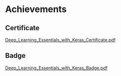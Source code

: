 

# Achievements
## Certificate
[Deep_Learning_Essentials_with_Keras_Certificate.pdf](https://prod-files-secure.s3.us-west-2.amazonaws.com/03e82b26-cccb-4906-bb56-adabcbdc0655/f5cf1405-8a02-49a4-beb6-3d50b033ba6e/Deep_Learning_Essentials_with_Keras_Certificate.pdf?X-Amz-Algorithm=AWS4-HMAC-SHA256&X-Amz-Content-Sha256=UNSIGNED-PAYLOAD&X-Amz-Credential=ASIAZI2LB466TJTR2KME%2F20250129%2Fus-west-2%2Fs3%2Faws4_request&X-Amz-Date=20250129T031617Z&X-Amz-Expires=3600&X-Amz-Security-Token=IQoJb3JpZ2luX2VjEHoaCXVzLXdlc3QtMiJHMEUCIQDQlydVxOj8oyK1lczqGAEeSZWtkNA6AoHdyI9rOR8CeAIgX%2FxeNPVUFHKPJ67wuNA3mnC4dz8CLLh8Kp2f%2FEWJvKAqiAQIg%2F%2F%2F%2F%2F%2F%2F%2F%2F%2F%2FARAAGgw2Mzc0MjMxODM4MDUiDEeDZNsuxmPkBTq6eyrcA1sIiLAo30bHrzXfZuP3%2FKabyA3UyStZFYRgnOfFQ5g36fXu70%2Fck2sJt6no%2F2BmY4MT1qdN3Ex8UOOSqpY2vKdyhQJF9Be%2BmiVaxJwVAQzmx67jlpGatqkKQsiirr3CbPhdzkhUTYnVHpEtB6zvmqdaCORBbEtIsG0JUdEjO2L085y7KPbUmgZ%2B97lPqgchnmfAOyW9PjmICXDJa16uMLGjcGziN80Nys4ygwcKsILL0MsdsaQfTepBTKQ3v7OOMLKyz6%2FQHLlNH9X6Bij%2F3T8Bm6sUUTrVY7qevxzWEMK1%2BiyIM56VDs0WZpvayXcaMQksPOIWk4sZvNendvKu4VebvM3f3S14tNQbCqnP%2FM8GKaxeNDo5JjRidP7QJOd7B%2Fxf3Z0Dpkwu31tKyU6OOizeNtcyKipmTSrBepA%2FREvUjlOJwcN1kpq4VeZPtw9Gry0U%2FGbZ864ZylG6Oxrx7WZ5OD57eCeud4ewkEkc4dVEMRcTJLlnHVp4LB3D902kHdryf729YrftDIa%2FglPLJyZ6R3YdWOE7rM%2Bskr2GUYpXddM5Ja8hratrg%2FipBPquMBvF0Olt401oyyvEwiRPcxOZHKqjDNVrK5d4cPcsf9N06atbWpyTGrYrPKZpMMGf5rwGOqUBKv%2BBRk%2BY6UgE9SYJKHJLUUUJawLuWXS26Afo6jrTTvicd%2FjyOKxF3P1BZGguRPoOZ%2ByySe6Ff3UIdJcC0NYBBCjsq8iaFWAt4xvvAcH5eoyfUCJ56iG8LoYTEO2tSW69ejMGu1UhGKYTWK8X3fPQA%2FrKzxprx9oKCjobgyVA5YDOF4jm6CrJ5MzoK4Jv7zVicT4aEDBFtoE2CCe2J7rAhuYuo%2BK1&X-Amz-Signature=44cfc8b3c4904af9288e2c6d7acde79ec48d93fe33eb34734d2080d756cc5ef1&X-Amz-SignedHeaders=host&x-id=GetObject)
## Badge
[Deep_Learning_Essentials_with_Keras_Badge.pdf](https://prod-files-secure.s3.us-west-2.amazonaws.com/03e82b26-cccb-4906-bb56-adabcbdc0655/5c209097-6d96-477f-a031-edc11aa6225f/Deep_Learning_Essentials_with_Keras_Badge.pdf?X-Amz-Algorithm=AWS4-HMAC-SHA256&X-Amz-Content-Sha256=UNSIGNED-PAYLOAD&X-Amz-Credential=ASIAZI2LB466TJTR2KME%2F20250129%2Fus-west-2%2Fs3%2Faws4_request&X-Amz-Date=20250129T031617Z&X-Amz-Expires=3600&X-Amz-Security-Token=IQoJb3JpZ2luX2VjEHoaCXVzLXdlc3QtMiJHMEUCIQDQlydVxOj8oyK1lczqGAEeSZWtkNA6AoHdyI9rOR8CeAIgX%2FxeNPVUFHKPJ67wuNA3mnC4dz8CLLh8Kp2f%2FEWJvKAqiAQIg%2F%2F%2F%2F%2F%2F%2F%2F%2F%2F%2FARAAGgw2Mzc0MjMxODM4MDUiDEeDZNsuxmPkBTq6eyrcA1sIiLAo30bHrzXfZuP3%2FKabyA3UyStZFYRgnOfFQ5g36fXu70%2Fck2sJt6no%2F2BmY4MT1qdN3Ex8UOOSqpY2vKdyhQJF9Be%2BmiVaxJwVAQzmx67jlpGatqkKQsiirr3CbPhdzkhUTYnVHpEtB6zvmqdaCORBbEtIsG0JUdEjO2L085y7KPbUmgZ%2B97lPqgchnmfAOyW9PjmICXDJa16uMLGjcGziN80Nys4ygwcKsILL0MsdsaQfTepBTKQ3v7OOMLKyz6%2FQHLlNH9X6Bij%2F3T8Bm6sUUTrVY7qevxzWEMK1%2BiyIM56VDs0WZpvayXcaMQksPOIWk4sZvNendvKu4VebvM3f3S14tNQbCqnP%2FM8GKaxeNDo5JjRidP7QJOd7B%2Fxf3Z0Dpkwu31tKyU6OOizeNtcyKipmTSrBepA%2FREvUjlOJwcN1kpq4VeZPtw9Gry0U%2FGbZ864ZylG6Oxrx7WZ5OD57eCeud4ewkEkc4dVEMRcTJLlnHVp4LB3D902kHdryf729YrftDIa%2FglPLJyZ6R3YdWOE7rM%2Bskr2GUYpXddM5Ja8hratrg%2FipBPquMBvF0Olt401oyyvEwiRPcxOZHKqjDNVrK5d4cPcsf9N06atbWpyTGrYrPKZpMMGf5rwGOqUBKv%2BBRk%2BY6UgE9SYJKHJLUUUJawLuWXS26Afo6jrTTvicd%2FjyOKxF3P1BZGguRPoOZ%2ByySe6Ff3UIdJcC0NYBBCjsq8iaFWAt4xvvAcH5eoyfUCJ56iG8LoYTEO2tSW69ejMGu1UhGKYTWK8X3fPQA%2FrKzxprx9oKCjobgyVA5YDOF4jm6CrJ5MzoK4Jv7zVicT4aEDBFtoE2CCe2J7rAhuYuo%2BK1&X-Amz-Signature=3c427810a2254eabcc8820679db53c0ec05d3452ca622eec7e2aafa02cdbffe0&X-Amz-SignedHeaders=host&x-id=GetObject)
